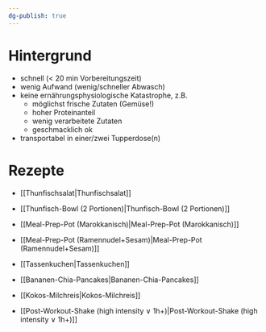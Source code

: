 ```yaml
---
dg-publish: true
---
```


# Hintergrund

- schnell (< 20 min Vorbereitungszeit)
- wenig Aufwand (wenig/schneller Abwasch)
- keine ernährungsphysiologische Katastrophe, z.B.
	- möglichst frische Zutaten (Gemüse!)
	- hoher Proteinanteil
	- wenig verarbeitete Zutaten
	- geschmacklich ok
- transportabel in einer/zwei Tupperdose(n)

# Rezepte

- [[Thunfischsalat|Thunfischsalat]]
- [[Thunfisch-Bowl (2 Portionen)|Thunfisch-Bowl (2 Portionen)]]
- [[Meal-Prep-Pot (Marokkanisch)|Meal-Prep-Pot (Marokkanisch)]]
- [[Meal-Prep-Pot (Ramennudel+Sesam)|Meal-Prep-Pot (Ramennudel+Sesam)]]
- [[Tassenkuchen|Tassenkuchen]]
- [[Bananen-Chia-Pancakes|Bananen-Chia-Pancakes]]
- [[Kokos-Milchreis|Kokos-Milchreis]]

- [[Post-Workout-Shake (high intensity ∨ 1h+)|Post-Workout-Shake (high intensity ∨ 1h+)]]